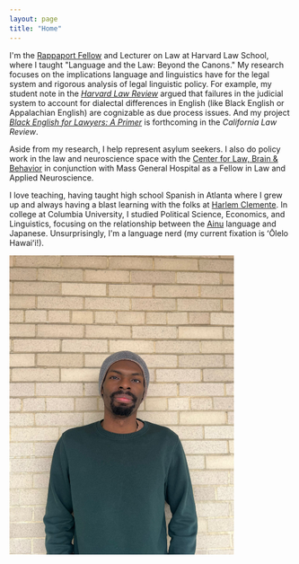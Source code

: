 ```yaml
---
layout: page
title: "Home"
---
```



I'm the [Rappaport Fellow](https://hls.harvard.edu/academics/fellowships-and-prizes/fellowships/rappaport-fellowship/current-rappaport-fellow/) and Lecturer on Law at Harvard Law School, where I taught "Language and the Law: Beyond the Canons." My research focuses on the implications language and linguistics have for the legal system and rigorous analysis of legal linguistic policy. For example, my student note in the [_Harvard Law Review_](https://harvardlawreview.org/print/vol-136/dialectal-due-process/) argued that failures in the judicial system to account for dialectal differences in English (like Black English or Appalachian English) are cognizable as due process issues. And my project [_Black English for Lawyers: A Primer_](https://papers.ssrn.com/sol3/papers.cfm?abstract_id=4556233) is forthcoming in the _California Law Review_. 

Aside from my research, I help represent asylum seekers. I also do policy work in the law and neuroscience space with the [Center for Law, Brain & Behavior](https://clbb.mgh.harvard.edu/) in conjunction with Mass General Hospital as a Fellow in Law and Applied Neuroscience.

I love teaching, having taught high school Spanish in Atlanta where I grew up and always having a blast learning with the folks at [Harlem Clemente](https://harlemclemente.org/). In college at Columbia University, I studied Political Science, Economics, and Linguistics, focusing on the relationship between the [Ainu](https://courier.unesco.org/en/articles/saga-ainu-language) language and Japanese. Unsurprisingly, I'm a language nerd (my current fixation is ʻŌlelo Hawaiʻi!).

<img src="assets/images/Headshot.jpg" alt="Headshot" width="400">
